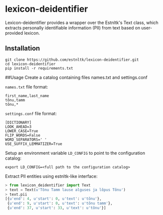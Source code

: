 # lexicon-deidentifier
Lexicon-deidentifier provides a wrapper over the Estnltk's Text class, 
which extracts personally identifiable information (PII) from text based on
user-provided lexicon.

## Installation
```
git clone https://github.com/estnltk/lexicon-deidentifier.git
cd lexicon-deidentifier
pip install -r requirements.txt
```

##Usage
Create a catalog containing files names.txt and settings.conf

`names.txt` file format:
```
first_name,last_name
tõnu,tamm
tõnu,*
```

`settings.conf` file format:
```
[DICTIONARY]
LOOK_AHEAD=3
LOWER_CASE=True
FLIP_WORDS=False
WORD_SEPARATORS=' '
USE_SUFFIX_LEMMATIZER=True
```

Setup an environment variable `LD_CONFIG` to point to the configuration catalog:
```
export LD_CONFIG=<full path to the configuration catalog>
```

Extract PII entities using estnltk-like interface:
```python
> from lexicon_deidentifier import Text
> text = Text(u'Tõnu Tamm lause alguses ja lõpus Tõnu')
> text.pii
[{u'end': 4, u'start': 0, u'text': u'tõnu'},
 {u'end': 9, u'start': 0, u'text': u'tõnu tamm'},
 {u'end': 37, u'start': 33, u'text': u'tõnu'}]
```
